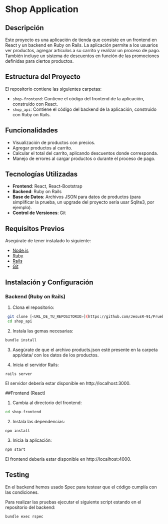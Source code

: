 # Shop Application

## Descripción

Este proyecto es una aplicación de tienda que consiste en un frontend en React y un backend en Ruby on Rails. La aplicación permite a los usuarios ver productos, agregar artículos a su carrito y realizar un proceso de pago. También incluye un sistema de descuentos en función de las promociones definidas para ciertos productos.

## Estructura del Proyecto

El repositorio contiene las siguientes carpetas:

- `shop-frontend`: Contiene el código del frontend de la aplicación, construido con React.
- `shop_api`: Contiene el código del backend de la aplicación, construido con Ruby on Rails.

## Funcionalidades

- Visualización de productos con precios.
- Agregar productos al carrito.
- Calcular el total del carrito, aplicando descuentos donde corresponda.
- Manejo de errores al cargar productos o durante el proceso de pago.

## Tecnologías Utilizadas

- **Frontend**: React, React-Bootstrap
- **Backend**: Ruby on Rails
- **Base de Datos**: Archivos JSON para datos de productos (para simplificar la prueba, un upgrade del proyecto sería usar Sqlite3, por ejemplo).
- **Control de Versiones**: Git

## Requisitos Previos

Asegúrate de tener instalado lo siguiente:

- [Node.js](https://nodejs.org/)
- [Ruby](https://www.ruby-lang.org/en/downloads/)
- [Rails](https://rubyonrails.org/)
- [Git](https://git-scm.com/)

## Instalación y Configuración

### Backend (Ruby on Rails)

1. Clona el repositorio:

  ```bash
   git clone [<URL_DE_TU_REPOSITORIO>](https://github.com/JesusR-91/Prueba-tecnica-Amenitiz.git)
   cd shop_api
  ```
2. Instala las gemas necesarias:

  ```bash
  bundle install
  ```
3. Asegúrate de que el archivo products.json esté presente en la carpeta app/data/ con los datos de los productos.

4. Inicia el servidor Rails:

  ```bash
  rails server
  ```

El servidor debería estar disponible en http://localhost:3000.

##Frontend (React)

1. Cambia al directorio del frontend:

  ```bash
  cd shop-frontend
  ```
2. Instala las dependencias:

  ```bash
  npm install
  ```

3. Inicia la aplicación:

  ```bash
  npm start
  ```

El frontend debería estar disponible en http://localhost:4000.


## Testing

En el backend hemos usado Spec para testear que el código cumplía con las condiciones. 

Para realizar las pruebas ejecutar el siguiente script estando en el repositorio del backend:

  ```bash
  bundle exec rspec
  ```
